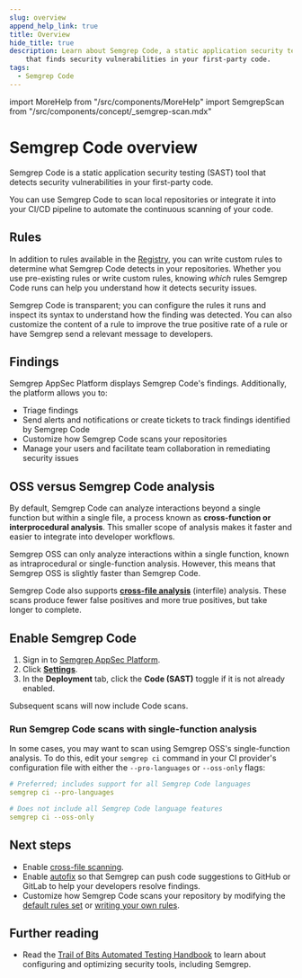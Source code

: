 ```yaml
---
slug: overview
append_help_link: true
title: Overview
hide_title: true
description: Learn about Semgrep Code, a static application security testing (SAST) tool |
    that finds security vulnerabilities in your first-party code.
tags:
  - Semgrep Code
---
```


import MoreHelp from "/src/components/MoreHelp"
import SemgrepScan from "/src/components/concept/_semgrep-scan.mdx"

# Semgrep Code overview

Semgrep Code is a static application security testing (SAST) tool that detects security vulnerabilities in your first-party code.

You can use Semgrep Code to scan local repositories or integrate it into your CI/CD pipeline to automate the continuous scanning of your code.

## Rules

<SemgrepScan />

In addition to rules available in the [Registry](https://semgrep.dev/r), you can write custom rules to determine what Semgrep Code detects in your repositories. Whether you use pre-existing rules or write custom rules, knowing *which* rules Semgrep Code runs can help you understand how it detects security issues.

Semgrep Code is transparent; you can configure the rules it runs and inspect its syntax to understand how the finding was detected. You can also customize the content of a rule to improve the true positive rate of a rule or have Semgrep send a relevant message to developers.

## Findings

Semgrep AppSec Platform displays Semgrep Code's findings. Additionally, the platform allows you to:

* Triage findings
* Send alerts and notifications or create tickets to track findings identified by Semgrep Code
* Customize how Semgrep Code scans your repositories
* Manage your users and facilitate team collaboration in remediating security issues

## OSS versus Semgrep Code analysis

By default, Semgrep Code can analyze interactions beyond a single function but within a single file, a process known as **cross-function or interprocedural analysis**. This smaller scope of analysis makes it faster and easier to integrate into developer workflows.

Semgrep OSS can only analyze interactions within a single function, known as intraprocedural or single-function analysis. However, this means that Semgrep OSS is slightly faster than Semgrep Code. <!-- can we have a stat for this -->

Semgrep Code also supports **[cross-file analysis](/semgrep-code/semgrep-pro-engine-intro/)** (interfile) analysis. These scans produce fewer false positives and more true positives, but take longer to complete.

## Enable Semgrep Code

1. Sign in to [<i class="fas fa-external-link fa-xs"></i> Semgrep AppSec Platform](https://semgrep.dev/login).
1. Click **[Settings](https://semgrep.dev/orgs/-/settings)**.
1. In the **Deployment** tab, click the **<i class="fa-solid fa-toggle-large-on"></i> Code (SAST)** toggle if it is not already enabled.

Subsequent scans will now include Code scans.

### Run Semgrep Code scans with single-function analysis

In some cases, you may want to scan using Semgrep OSS's single-function analysis. To do this, edit your `semgrep ci` command in your CI provider's configuration file with either the `--pro-languages` or `--oss-only` flags:

```yaml
# Preferred; includes support for all Semgrep Code languages
semgrep ci --pro-languages

# Does not include all Semgrep Code language features
semgrep ci --oss-only
```
## Next steps

- Enable [cross-file scanning](/semgrep-code/semgrep-pro-engine-intro/).
- Enable [autofix](/writing-rules/autofix) so that Semgrep can push code suggestions to GitHub or GitLab to help your developers resolve findings.
- Customize how Semgrep Code scans your repository by modifying the [default rules set](https://semgrep.dev/p/default) or [writing your own rules](/semgrep-code/editor/#jumpstart-rule-writing-using-existing-rules).

## Further reading

- Read the [Trail of Bits Automated Testing Handbook](https://appsec.guide/) to learn about configuring and optimizing security tools, including Semgrep.


<MoreHelp />
